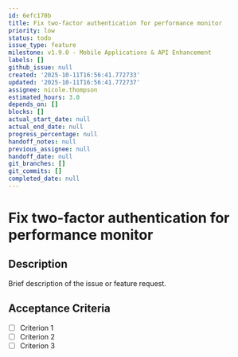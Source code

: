 ```yaml
---
id: 6efc170b
title: Fix two-factor authentication for performance monitor
priority: low
status: todo
issue_type: feature
milestone: v1.9.0 - Mobile Applications & API Enhancement
labels: []
github_issue: null
created: '2025-10-11T16:56:41.772733'
updated: '2025-10-11T16:56:41.772737'
assignee: nicole.thompson
estimated_hours: 3.0
depends_on: []
blocks: []
actual_start_date: null
actual_end_date: null
progress_percentage: null
handoff_notes: null
previous_assignee: null
handoff_date: null
git_branches: []
git_commits: []
completed_date: null
---
```


# Fix two-factor authentication for performance monitor

## Description

Brief description of the issue or feature request.

## Acceptance Criteria

- [ ] Criterion 1
- [ ] Criterion 2
- [ ] Criterion 3